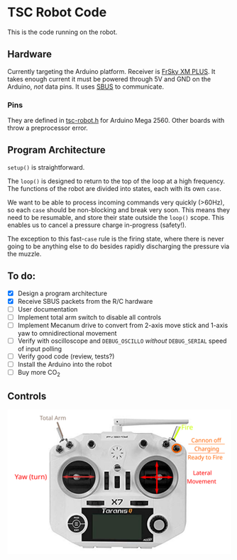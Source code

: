 # TSC Robot Code
This is the code running on the robot.

## Hardware
Currently targeting the Arduino platform. Receiver is [FrSky XM PLUS](https://www.frsky-rc.com/product/xm-plus/). It takes enough current it must be powered through 5V and GND on the Arduino, _not_ data pins. It uses [SBUS](https://github.com/bolderflight/SBUS) to communicate.

### Pins
They are defined in [tsc-robot.h](./tsc-robot.h) for Arduino Mega 2560. Other boards with throw a preprocessor error.

## Program Architecture
`setup()` is straightforward.

The `loop()` is designed to return to the top of the loop at a high frequency. The functions of the robot are divided into states, each with its own `case`.

We want to be able to process incoming commands very quickly (>60Hz), so each `case` should be non-blocking and break very soon. This means they need to be resumable, and store their state outside the `loop()` scope. This enables us to cancel a pressure charge in-progress (safety!).

The exception to this fast-`case` rule is the firing state, where there is never going to be anything else to do besides rapidly discharging the pressure via the muzzle.

## To do:
 - [x] Design a program architecture
 - [x] Receive SBUS packets from the R/C hardware
 - [ ] User documentation
 - [ ] Implement total arm switch to disable all controls
 - [ ] Implement Mecanum drive to convert from 2-axis move stick and 1-axis yaw to omnidirectional movement
 - [ ] Verify with oscilloscope and `DEBUG_OSCILLO` _without_ `DEBUG_SERIAL` speed of input polling
 - [ ] Verify good code (review, tests?)
 - [ ] Install the Arduino into the robot
 - [ ] Buy more CO<sub>2</sub>

## Controls

![](controls.svg)
